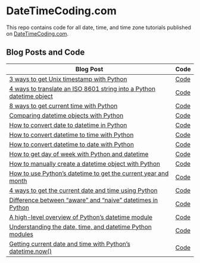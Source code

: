 # DateTimeCoding.com

This repo contains code for all date, time, and time zone tutorials published on [DateTimeCoding.com](https://datetimecoding.com/).

## Blog Posts and Code
| **Blog Post** | **Code** |
|---|---|
|[3 ways to get Unix timestamp with Python](https://datetimecoding.com/3-ways-to-get-unix-timestamp-with-python/)  |[Code](https://github.com/jrosebr1/datetimecoding/tree/main/3-ways-to-get-unix-timestamp-with-python) |
|[4 ways to translate an ISO 8601 string into a Python datetime object](https://datetimecoding.com/4-ways-to-translate-an-iso-8601-string-into-a-python-datetime-object/)  |[Code](https://github.com/jrosebr1/datetimecoding/tree/main/4-ways-to-translate-an-iso-8601-string-into-a-python-datetime-object) |
|[8 ways to get current time with Python](https://datetimecoding.com/8-ways-to-get-current-time-with-python/)  |[Code](https://github.com/jrosebr1/datetimecoding/tree/main/8-ways-to-get-current-time-with-python) |
|[Comparing datetime objects with Python](https://datetimecoding.com/comparing-datetime-objects-with-python/)  |[Code](https://github.com/jrosebr1/datetimecoding/tree/main/comparing-datetime-objects-with-python) |
|[How to convert date to datetime in Python](https://datetimecoding.com/how-to-convert-date-to-datetime-in-python/)  |[Code](https://github.com/jrosebr1/datetimecoding/tree/main/how-to-convert-date-to-datetime-in-python) |
|[How to convert datetime to time with Python](https://datetimecoding.com/how-to-convert-datetime-to-time-with-python/)  |[Code](https://github.com/jrosebr1/datetimecoding/tree/main/how-to-convert-datetime-to-time-with-python) |
|[How to convert datetime to date with Python](https://datetimecoding.com/how-to-convert-datetime-to-date-with-python/)  |[Code](https://github.com/jrosebr1/datetimecoding/tree/main/how-to-convert-datetime-to-date-with-python) |
|[How to get day of week with Python and datetime](https://datetimecoding.com/how-to-get-day-of-week-with-python-and-datetime/)  |[Code](https://github.com/jrosebr1/datetimecoding/tree/main/how-to-get-day-of-week-with-python-and-datetime) |
|[How to manually create a datetime object with Python](https://datetimecoding.com/how-to-manually-create-a-datetime-object-with-python/)  |[Code](https://github.com/jrosebr1/datetimecoding/tree/main/how-to-manually-create-a-datetime-object-with-python) |
|[How to use Python’s datetime to get the current year and month](https://datetimecoding.com/how-to-use-pythons-datetime-to-get-the-current-year-and-month/)  |[Code](https://github.com/jrosebr1/datetimecoding/tree/main/how-to-use-pythons-datetime-to-get-the-current-year-and-month)  |
|[4 ways to get the current date and time using Python](https://datetimecoding.com/4-ways-to-get-the-current-date-and-time-using-python/)  |[Code](https://github.com/jrosebr1/datetimecoding/tree/main/4-ways-to-get-the-current-date-and-time-using-python)  |
|[Difference between “aware” and “naive” datetimes in Python](https://datetimecoding.com/difference-between-aware-and-naive-datetimes-in-python/)  |[Code](https://github.com/jrosebr1/datetimecoding/tree/main/difference-between-aware-and-naive-datetimes-in-python)  |
|[A high-level overview of Python’s datetime module](https://datetimecoding.com/a-high-level-overview-of-pythons-datetime-module/)  |[Code](https://github.com/jrosebr1/datetimecoding/tree/main/a-high-level-overview-of-pythons-datetime-module)  |
|[Understanding the date, time, and datetime Python modules](https://datetimecoding.com/understanding-the-date-time-and-datetime-python-modules/)  |[Code](https://github.com/jrosebr1/datetimecoding/tree/main/understanding-the-date-time-and-datetime-python-modules)  |
|[Getting current date and time with Python’s datetime.now()](https://datetimecoding.com/getting-current-date-and-time-with-pythons-datetime-now/)  |[Code](https://github.com/jrosebr1/datetimecoding/tree/main/getting-current-date-and-time-with-pythons-datetime-now)  |
